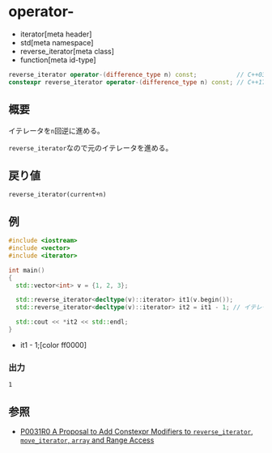 # operator-
* iterator[meta header]
* std[meta namespace]
* reverse_iterator[meta class]
* function[meta id-type]

```cpp
reverse_iterator operator-(difference_type n) const;           // C++03
constexpr reverse_iterator operator-(difference_type n) const; // C++17
```

## 概要
イテレータを`n`回逆に進める。

`reverse_iterator`なので元のイテレータを進める。


## 戻り値
`reverse_iterator(current+n)`


## 例
```cpp example
#include <iostream>
#include <vector>
#include <iterator>

int main()
{
  std::vector<int> v = {1, 2, 3};

  std::reverse_iterator<decltype(v)::iterator> it1(v.begin());
  std::reverse_iterator<decltype(v)::iterator> it2 = it1 - 1; // イテレータを1回逆に進める

  std::cout << *it2 << std::endl;
}
```
* it1 - 1;[color ff0000]

### 出力
```
1
```

## 参照
- [P0031R0 A Proposal to Add Constexpr Modifiers to `reverse_iterator`, `move_iterator`, `array` and Range Access](http://www.open-std.org/jtc1/sc22/wg21/docs/papers/2015/p0031r0.html)
